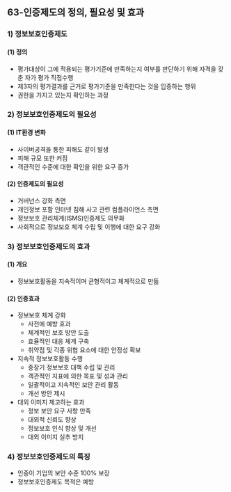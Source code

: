 ## 63-인증제도의 정의, 필요성 및 효과
### 1) 정보보호인증제도
#### (1) 정의
- 평가대상이 그에 적용되는 평가기준에 만족하는지 여부를 판단하기 위해 자격을 갖춘 자가 평가 직접수행
- 제3자의 평가결과를 근거로 평가기준을 만족한다는 것을 입증하는 행위
- 권한을 가지고 있는지 확인하는 과정
### 2) 정보보호인증제도의 필요성
#### (1) IT환경 변화
- 사이버공격을 통한 피해도 같이 발생
- 피해 규모 또한 커짐
- 객관적인 수준에 대한 확인을 위한 요구 증가
#### (2) 인증제도의 필요성
- 거버넌스 강화 측면
- 개인정보 포함 인터넷 침해 사고 관련 컴플라이언스 측면
- 정보보호 관리체계(ISMS)인증제도 의무화
- 사회적으로 정보보호 체계 수립 및 이행에 대한 요구 강화
### 3) 정보보호인증제도의 효과
#### (1) 개요
- 정보보호활동을 지속적이며 균형적이고 체계적으로 만듦
#### (2) 인증효과
- 정보보호 체계 강화
    - 사전에 예방 효과
    - 체계적인 보호 방안 도출
    - 효율적인 대응 체계 구축
    - 취약점 및 각종 위협 요소에 대한 안정성 확보
- 지속적 정보보호활동 수행
    - 중장기 정보보호 대책 수립 및 관리
    - 객관적인 지표에 의한 목표 및 성과 관리
    - 일괄적이고 지속적인 보안 관리 활동
    - 개선 방안 제시
- 대외 이미지 제고하는 효과
    - 정보 보안 요구 사항 만족
    - 대외적 신뢰도 향상
    - 정보보호 인식 향상 및 개선
    - 대외 이미지 실추 방지
### 4) 정보보호인증제도의 특징
- 인증이 기업의 보안 수준 100% 보장
- 정보보호인증제도 목적은 예방